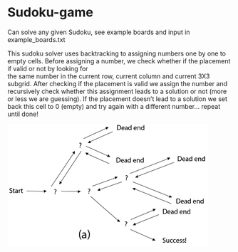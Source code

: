 # Sudoku-game
Can solve any given Sudoku, see example boards and input in example_boards.txt

This sudoku solver uses backtracking to assigning numbers one by one to empty cells. Before assigning a number, we check whether if the placement if valid or not by looking for  
the same number in the current row, current column and current 3X3 subgrid. After checking if the placement is valid we assign the number and recursively check whether this assignment leads to a solution or not (more or less we are guessing). If the placement doesn’t lead to a solution we set back this cell to 0 (empty) and try again with a different number... repeat until done!

![Backtracking](https://github.com/alflinusjonsson/Sudoku-game/blob/master/backtracking.png)
